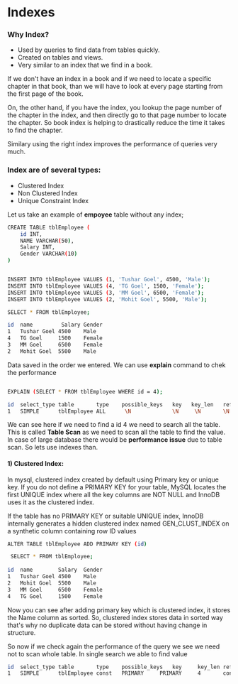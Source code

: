 # Indexes

### Why Index?
 
* Used by queries to find data from tables quickly. 
* Created on tables and views. 
* Very similar to an index that we find in a book. 
 
<p>
  If we don't have an index in a book and if we need to locate a specific chapter in that book, 
  than we will have to look at every page starting from the first page of the book. 

  On, the other hand, if you have the index, you lookup the page number of the chapter in the index,
  and then directly go to that page number to locate the chapter. So book index is helping to drastically
  reduce the time it takes to find the chapter. 
  
  Similary using the right index improves the performance of queries very much.

</p>

### Index are of several types:
* Clustered Index
* Non Clustered Index
* Unique Constraint Index


Let us take an example of __empoyee__ table without any index;

```bash
CREATE TABLE tblEmployee (
	id INT,
	NAME VARCHAR(50),
	Salary INT,
	Gender VARCHAR(10) 
)


INSERT INTO tblEmployee VALUES (1, 'Tushar Goel', 4500, 'Male');
INSERT INTO tblEmployee VALUES (4, 'TG Goel', 1500, 'Female');
INSERT INTO tblEmployee VALUES (3, 'MM Goel', 6500, 'Female');
INSERT INTO tblEmployee VALUES (2, 'Mohit Goel', 5500, 'Male');

SELECT * FROM tblEmployee;

id	name	     Salary	Gender
1	Tushar Goel	4500	Male
4	TG Goel		1500	Female
3	MM Goel		6500	Female
2	Mohit Goel	5500	Male

```

  Data saved in the order we entered. We can use __explain__ command to chek the performance  

```bash

EXPLAIN (SELECT * FROM tblEmployee WHERE id = 4);

id	select_type	table		type	possible_keys	key	  key_len	ref	  rows	Extra
1	SIMPLE		tblEmployee	ALL		 \N				\N	   \N	    \N		4	 Using where
```

We can see here if we need to find a id 4 we need to search all the table. This is called __Table Scan__
as we need to scan all the table to find the value. In case of large database there would be __performance issue__ due
to table scan. So lets use indexes than.

#### 1) Clustered Index:

<p> In mysql, clustered index created by default using Primary key 
or unique key. If you do not define a PRIMARY KEY for your table, MySQL locates the first UNIQUE index where all the
key columns are NOT NULL and InnoDB uses it as the clustered index. 

If the table has no PRIMARY KEY or suitable UNIQUE index, InnoDB internally generates a hidden clustered index 
named GEN_CLUST_INDEX on a synthetic column containing row ID values
</p>


```bash
ALTER TABLE tblEmployee ADD PRIMARY KEY (id)

 SELECT * FROM tblEmployee;
 
id	name		Salary	Gender
1	Tushar Goel	4500	Male
2	Mohit Goel	5500	Male
3	MM Goel		6500	Female
4	TG Goel		1500	Female
```

<p> Now you can see after adding primary key which is clustered index, it stores the Name column as sorted. So, clustered
index stores data in sorted way that's why no duplicate data can be stored without having change in structure.

So now if we check again the performance of the query we see we need not to scan whole table. In single search we able
to find value </p>

```bash
id	select_type	table		type	possible_keys	key		key_len	ref		rows	Extra
1	SIMPLE		tblEmployee	const	PRIMARY		PRIMARY		4		const	 1	
```




